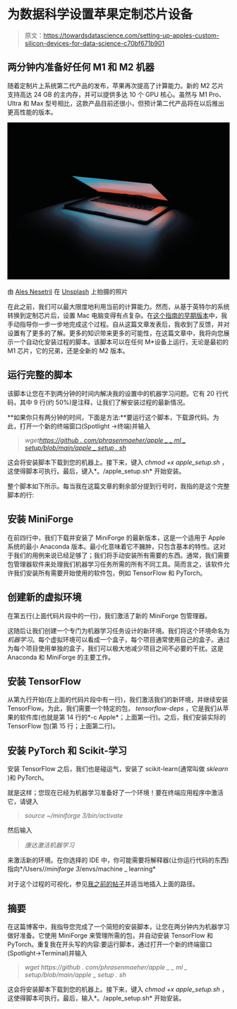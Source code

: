 # 为数据科学设置苹果定制芯片设备

> 原文：<https://towardsdatascience.com/setting-up-apples-custom-silicon-devices-for-data-science-c70bf671b901>

## 两分钟内准备好任何 M1 和 M2 机器

随着定制片上系统第二代产品的发布，苹果再次提高了计算能力。新的 M2 芯片支持高达 24 GB 的主内存，并可以提供多达 10 个 GPU 核心。虽然与 M1 Pro、Ultra 和 Max 型号相比，这款产品目前还很小，但预计第二代产品将在以后推出更高性能的版本。

![](img/76d75e71739cfe484cea469967583d97.png)

由 [Ales Nesetril](https://unsplash.com/@alesnesetril?utm_source=medium&utm_medium=referral) 在 [Unsplash](https://unsplash.com?utm_source=medium&utm_medium=referral) 上拍摄的照片

在此之前，我们可以最大限度地利用当前的计算能力。然而，从基于英特尔的系统转换到定制芯片后，设置 Mac 电脑变得有点复杂。在[这个指南的早期版本](/setting-up-apples-new-m1-macbooks-for-machine-learning-f9c6d67d2c0f)中，我手动指导你一步一步地完成这个过程。自从这篇文章发表后，我收到了反馈，并对设置有了更多的了解。更多的知识带来更多的可能性，在这篇文章中，我将向您展示一个自动化安装过程的脚本。该脚本可以在任何 M*设备上运行，无论是最初的 M1 芯片，它的兄弟，还是全新的 M2 版本。

## 运行完整的脚本

该脚本让您在不到两分钟的时间内解决我的设置中的机器学习问题。它有 20 行代码，其中 9 行(约 50%)是注释，让我们了解安装过程的最新情况。

**如果你只有两分钟的时间，下面是方法:**要运行这个脚本，下载源代码。为此，打开一个新的终端窗口(Spotlight →终端)并输入

> *wget*[*https://github . com/phrasenmaeher/apple _ _ ml _ setup/blob/main/apple _ setup . sh*](https://github.com/phrasenmaeher/apple__ml_setup/blob/main/apple_setup.sh)

这会将安装脚本下载到您的机器上。接下来，键入 *chmod +x apple_setup.sh* ，这使得脚本可执行。最后，键入*。/apple_setup.sh* 开始安装。

整个脚本如下所示。每当我在这篇文章的剩余部分提到行号时，我指的是这个完整脚本的行:

## 安装 MiniForge

在前四行中，我们下载并安装了 MiniForge 的最新版本，这是一个适用于 Apple 系统的最小 Anaconda 版本。最小化意味着它不臃肿，只包含基本的特性。这对于我们的用例来说已经足够了；我们将手动安装所有需要的东西。通常，我们需要包管理器软件来处理我们机器学习任务所需的所有不同工具。简而言之，该软件允许我们安装所有需要开始使用的软件包，例如 TensorFlow 和 PyTorch。

## 创建新的虚拟环境

在第五行(上面代码片段中的一行)，我们激活了新的 MiniForge 包管理器。

这随后让我们创建一个专门为机器学习任务设计的新环境。我们将这个环境命名为*机器学习*。每个虚拟环境可以看成一个盒子，每个项目通常使用自己的盒子。通过为每个项目使用单独的盒子，我们可以极大地减少项目之间不必要的干扰。这是 Anaconda 和 MiniForge 的主要工作。

## 安装 TensorFlow

从第九行开始(在上面的代码片段中有一行)，我们激活我们的新环境，并继续安装 TensorFlow。为此，我们需要一个特定的包， *tensorflow-deps* ，它是我们从苹果的软件库(也就是第 14 行的*-c Apple*；上面第一行)。之后，我们安装实际的 TensorFlow 包(第 15 行；上面第二行)。

## 安装 PyTorch 和 Scikit-学习

安装 TensorFlow 之后，我们也是碰运气，安装了 scikit-learn(通常叫做 *sklearn* )和 PyTorch。

就是这样；您现在已经为机器学习准备好了一个环境！要在终端应用程序中激活它，请键入

> *source ~/miniforge 3/bin/activate*

然后输入

> *康达激活机器学习*

来激活新的环境。在你选择的 IDE 中，你可能需要将解释器(让你运行代码的东西)指向*/Users/<replace _ with _ your _ username>/*miniforge 3*/envs/machine _ learning*

对于这个过程的可视化，参见[我之前的帖子](/setting-up-apples-new-m1-macbooks-for-machine-learning-f9c6d67d2c0f)并适当地插入上面的路径。

## 摘要

在这篇博客中，我指导您完成了一个简短的安装脚本，让您在两分钟内为机器学习做好准备。它使用 MiniForge 来管理所需的包，并自动安装 TensorFlow 和 PyTorch。重复我在开头写的内容:要运行脚本，通过打开一个新的终端窗口(Spotlight->Terminal)并输入

> *wget https://github . com/phrasenmaeher/apple _ _ ml _ setup/blob/main/apple _ setup . sh*

这会将安装脚本下载到您的机器上。接下来，键入 *chmod +x apple_setup.sh* ，这使得脚本可执行。最后，输入*。/apple_setup.sh* 开始安装。